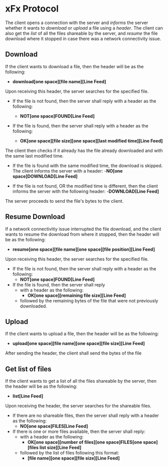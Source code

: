 # xFx Protocol

The client opens a connection with the server and _informs_ the server whether it wants to _download_ or _upload_ a file using a _header_. The client can also get the _list_ of all the files shareable by the server, and _resume_ the file download where it stopped in case there was a network connectivity issue.

## Download

If the client wants to download a file, then the header will be as the following:

- **download[one space][file name][Line Feed]**

Upon receiving this header, the server searches for the specified file.

- If the file is not found, then the server shall reply with a header as the following:

  - **NOT[one space]FOUND[Line Feed]**

- If the file is found, then the server shall reply with a header as the following:
  - **OK[one space][file size][one space][last modified time][Line Feed]**

The client then checks if it already has the file already downloaded and with the same last modified time.

- If the file is found with the same modified time, the download is skipped. The client informs the server with a header: -**NO[one space]DOWNLOAD[Line Feed]**

- If the file is not found, OR the modified time is different, then the client informs the server with the following header: -**DOWNLOAD[Line Feed]**

The server proceeds to send the file's bytes to the client.

## Resume Download

If a network connectivitiy issue interrupted the file download, and the client wants to resume the download from where it stopped, then the header will be as the following:

- **resume[one space][file name][one space][file position][Line Feed]**

Upon receiving this header, the server searches for the specified file.

- If the file is not found, then the server shall reply with a header as the following:
  - **NOT[one space]FOUND[Line Feed]**
- If the file is found, then the server shall reply
  - with a header as the following:
    - **OK[one space][remaining file size][Line Feed]**
  - followed by the remaining bytes of the file that were not previously downloaded.

## Upload

If the client wants to upload a file, then the header will be as the following:

- **upload[one space][file name][one space][file size][Line Feed]**

After sending the header, the client shall send the bytes of the file

## Get list of files

If the client wants to get a list of all the files shareable by the server, then the header will be as the following:

- **list[Line Feed]**

Upon receiving the header, the server searches for the shareable files.

- If there are no shareable files, then the server shall reply with a header as the following:
  - **NO[one space]FILES[Line Feed]**
- If there is one or more files available, then the server shall reply:
  - with a header as the following:
    - **OK[one space][number of files][one space]FILES[one space][files list size][Line Feed]**
  - followed by the list of files following this format:
    - **[file name][one space][file size][Line Feed]**
